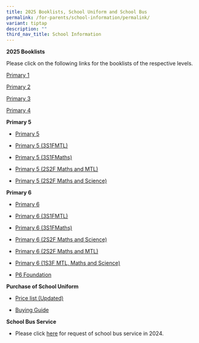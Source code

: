 ```yaml
---
title: 2025 Booklists, School Uniform and School Bus
permalink: /for-parents/school-information/permalink/
variant: tiptap
description: ""
third_nav_title: School Information
---
```

<p><strong>2025 Booklists</strong>
</p>
<p>Please click on the following links for the booklists of the respective
levels.</p>
<p><a href="/files/2025 Booklist/P1.pdf" rel="noopener nofollow" target="_blank">Primary 1</a>
</p>
<p><a href="/files/2025 Booklist/P2.pdf" rel="noopener nofollow" target="_blank">Primary 2</a>
</p>
<p><a href="/files/2025 Booklist/P3.pdf" rel="noopener nofollow" target="_blank">Primary 3</a>
</p>
<p><a href="/files/2025 Booklist/P4.pdf" rel="noopener nofollow" target="_blank">Primary 4</a>
</p>
<p><strong>Primary 5</strong>
</p>
<ul data-tight="true" class="tight">
<li>
<p><a href="/files/2025 Booklist/P5.pdf" rel="noopener nofollow" target="_blank">Primary 5</a>
</p>
</li>
<li>
<p><a href="/files/2025 Booklist/P5_3S1F__FMTL_.pdf" rel="noopener nofollow" target="_blank">Primary 5 (3S1FMTL)</a>
</p>
</li>
<li>
<p><a href="/files/2025 Booklist/P6_3S1F__FMA_.pdf" rel="noopener nofollow" target="_blank">Primary 5 (3S1FMaths)</a>
</p>
</li>
<li>
<p><a href="/files/2025 Booklist/P5_2S2F__FMA_FMTL_.pdf" rel="noopener nofollow" target="_blank">Primary 5 (2S2F Maths and MTL)</a>
</p>
</li>
<li>
<p><a href="/files/2025 Booklist/P5_2S2F__FMA_FSC_.pdf" rel="noopener nofollow" target="_blank">Primary 5 (2S2F Maths and Science)</a>
</p>
<p></p>
</li>
</ul>
<p><strong>Primary 6</strong>
</p>
<ul data-tight="true" class="tight">
<li>
<p><a href="/files/2025 Booklist/P6.pdf" rel="noopener nofollow" target="_blank">Primary 6</a>
</p>
</li>
<li>
<p><a href="/files/2025 Booklist/P6_3S1F__FMTL_.pdf" rel="noopener nofollow" target="_blank">Primary 6 (3S1FMTL)</a>
</p>
</li>
<li>
<p><a href="/files/2025 Booklist/P6_3S1F__FMA_.pdf" rel="noopener nofollow" target="_blank">Primary 6 (3S1FMaths)</a>
</p>
</li>
<li>
<p><a href="/files/2025 Booklist/P6_2S2F__FMA_FSC_.pdf" rel="noopener nofollow" target="_blank">Primary 6 (2S2F Maths and Science)</a>
</p>
</li>
<li>
<p><a href="/files/2025 Booklist/P6_2S2F__FMA_FMTL_.pdf" rel="noopener nofollow" target="_blank">Primary 6 (2S2F Maths and MTL)</a>
</p>
</li>
<li>
<p><a href="/files/2025 Booklist/P6_1S3F__FMTL_FMA_FSC_.pdf" rel="noopener nofollow" target="_blank">Primary 6 (1S3F MTL, Maths and Science)</a>
</p>
</li>
<li>
<p><a href="/files/2025 Booklist/P6_FDN.pdf" rel="noopener nofollow" target="_blank">P6 Foundation</a>
</p>
</li>
</ul>
<p><strong>Purchase of School Uniform</strong>
</p>
<ul data-tight="true" class="tight">
<li>
<p><a href="/files/YCKPS___Uniform_Order_Form.pdf" rel="noopener nofollow" target="_blank">Price list (Updated)</a>
</p>
</li>
<li>
<p><a href="/files/Buying_Guide___Home_Delivery___Self_Collection_Uniform_Vendor_.pdf" rel="noopener noreferrer nofollow" target="_blank">Buying Guide</a>
</p>
</li>
</ul>
<p><strong>School Bus Service</strong>
</p>
<ul data-tight="true" class="tight">
<li>
<p>Please click <a href="/files/Request_Bus_Service_Form_2024.pdf" rel="noopener noreferrer nofollow" target="_blank">here</a> for
request of school bus service in 2024.</p>
<p></p>
</li>
</ul>
<p></p>